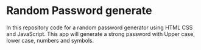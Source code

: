 # Random Password generate

In this repository code for  a random password generator using HTML CSS and JavaScript. This app will generate a strong password with Upper case, lower case, numbers and symbols.